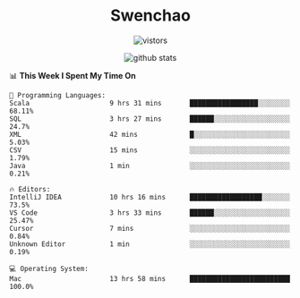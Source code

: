 <h1 align="center">Swenchao</h3>

<p align="center">
  <img src="https://visitor-badge.glitch.me/badge?page_id=Swenchao" alt="vistors" />
</p>

<p align="center">
  <img src="https://github-readme-stats.vercel.app/api?username=Swenchao&count_private=true&show_icons=true&theme=vue-dark&hide_title=true" alt="github stats" />
</p>

<!--START_SECTION:waka-->
📊 **This Week I Spent My Time On** 

```text
💬 Programming Languages: 
Scala                    9 hrs 31 mins       █████████████████░░░░░░░░   68.11% 
SQL                      3 hrs 27 mins       ██████░░░░░░░░░░░░░░░░░░░   24.7% 
XML                      42 mins             █░░░░░░░░░░░░░░░░░░░░░░░░   5.03% 
CSV                      15 mins             ░░░░░░░░░░░░░░░░░░░░░░░░░   1.79% 
Java                     1 min               ░░░░░░░░░░░░░░░░░░░░░░░░░   0.21%

🔥 Editors: 
IntelliJ IDEA            10 hrs 16 mins      ██████████████████░░░░░░░   73.5% 
VS Code                  3 hrs 33 mins       ██████░░░░░░░░░░░░░░░░░░░   25.47% 
Cursor                   7 mins              ░░░░░░░░░░░░░░░░░░░░░░░░░   0.84% 
Unknown Editor           1 min               ░░░░░░░░░░░░░░░░░░░░░░░░░   0.19%

💻 Operating System: 
Mac                      13 hrs 58 mins      █████████████████████████   100.0%

```


<!--END_SECTION:waka-->
